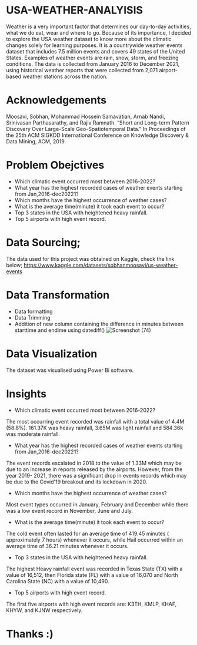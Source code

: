 # USA-WEATHER-ANALYISIS
Weather is a very important factor that determines our day-to-day activities, what we do eat, wear and where to go. 
Because of its importance, I decided to explore the USA weather dataset to know more about the climatic changes solely for learning purposes.
It is a countrywide weather events dataset that includes 7.5 million events and covers 49 states of the United States. Examples of weather events are rain, snow, storm, and freezing conditions.
The data is collected from January 2016 to December 2021, using historical weather reports that were collected from 2,071 airport-based weather stations across the nation.  

# Acknowledgements 
Moosavi, Sobhan, Mohammad Hossein Samavatian, Arnab Nandi, Srinivasan Parthasarathy, and Rajiv Ramnath. “Short and Long-term Pattern Discovery Over Large-Scale Geo-Spatiotemporal Data.” 
In Proceedings of the 25th ACM SIGKDD International Conference on Knowledge Discovery &amp; Data Mining, ACM, 2019.

# Problem Obejctives
* Which climatic event occurred most between 2016-2022?
* What year has the highest recorded cases of weather events starting from Jan,2016-dec20221?
* Which months have the highest occurrence of weather cases?
* What is the average time(minute) it took each event to occur?
* Top 3 states in the USA with heightened heavy rainfall.
* Top 5 airports with high event record.

# Data Sourcing;
The data used for this project was obtained on Kaggle, check the link below; 
https://www.kaggle.com/datasets/sobhanmoosavi/us-weather-events

# Data Transformation
* Data formatting
* Data Trimming
* Addition of new column containing the difference in minutes between starttime and endime using datediff()
![Screenshot (74)](https://user-images.githubusercontent.com/107351159/188279295-a999320f-2f07-4b31-95e7-789eccea83b7.png)

# Data Visualization
The dataset was visualised using Power Bi software.

# Insights
* Which climatic event occurred most between 2016-2022?

The most occurring event recorded was rainfall with a total value of  4.4M (58.8%). 161.37K was heavy rainfall, 3.65M was light rainfall and 584.36k was moderate rainfall. 

* What year has the highest recorded cases of weather events starting from Jan,2016-dec20221?

The event records escalated in 2018 to the value of 1.33M which may be due to an increase in reports released by the airports. However, from the year 2019- 2021, there was a significant drop in events records which may be due to the Covid'19 breakout and its lockdown in 2020.

 * Which months have the highest occurrence of weather cases?

Most event types occurred in January, February and December while there was a low event record in November, June and July.

* What is the average time(minute) it took each event to occur?

The cold event often lasted for an average time of 419.45 minutes ( approximately 7 hours) whenever it occurs, while Hail occurred within an average time of 36.21 minutes whenever it occurs.

* Top 3 states in the USA with heightened heavy rainfall.

The highest Heavy rainfall event was recorded in Texas State (TX) with a value of 16,512, then Florida state (FL) with a value of 16,070 and North Carolina State (NC) with a value of 10,490.

* Top 5 airports with high event record.

The first five airports with high event records are: 
K3TH, KMLP, KHAF, KHYW, and KJNW respectively.

# Thanks :)
